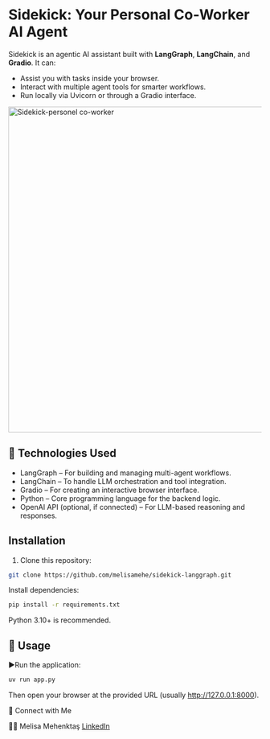 # Sidekick: Your Personal Co-Worker AI Agent

Sidekick is an agentic AI assistant built with **LangGraph**, **LangChain**, and **Gradio**. It can:

- Assist you with tasks inside your browser.
- Interact with multiple agent tools for smarter workflows.
- Run locally via Uvicorn or through a Gradio interface.

<img width="749" height="648" alt="Sidekick-personel co-worker" src="https://github.com/user-attachments/assets/2557c534-4cd4-46e6-a44a-5535acc8205e" />

## 🧠 Technologies Used

- LangGraph – For building and managing multi-agent workflows.
- LangChain – To handle LLM orchestration and tool integration.
- Gradio – For creating an interactive browser interface.
- Python – Core programming language for the backend logic.
- OpenAI API (optional, if connected) – For LLM-based reasoning and responses.
  
## Installation

1. Clone this repository:

```bash
git clone https://github.com/melisamehe/sidekick-langgraph.git
```

Install dependencies:
```bash
pip install -r requirements.txt
```
Python 3.10+ is recommended.

## 🧩 Usage
▶️Run the application:
```bash
uv run app.py
```
Then open your browser at the provided URL (usually http://127.0.0.1:8000).

💼 Connect with Me

👩‍💻 Melisa Mehenktaş
[LinkedIn](https://www.linkedin.com/in/melisamehenktas)



